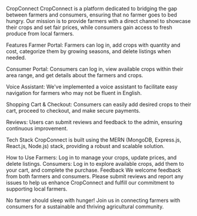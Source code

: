 CropConnect
CropConnect is a platform dedicated to bridging the gap between farmers and consumers, ensuring that no farmer goes to bed hungry. Our mission is to provide farmers with a direct channel to showcase their crops and set fair prices, while consumers gain access to fresh produce from local farmers.

Features
Farmer Portal: Farmers can log in, add crops with quantity and cost, categorize them by growing seasons, and delete listings when needed.

Consumer Portal: Consumers can log in, view available crops within their area range, and get details about the farmers and crops.

Voice Assistant: We've implemented a voice assistant to facilitate easy navigation for farmers who may not be fluent in English.

Shopping Cart & Checkout: Consumers can easily add desired crops to their cart, proceed to checkout, and make secure payments.

Reviews: Users can submit reviews and feedback to the admin, ensuring continuous improvement.

Tech Stack
CropConnect is built using the MERN (MongoDB, Express.js, React.js, Node.js) stack, providing a robust and scalable solution.

How to Use
Farmers: Log in to manage your crops, update prices, and delete listings.
Consumers: Log in to explore available crops, add them to your cart, and complete the purchase.
Feedback
We welcome feedback from both farmers and consumers. Please submit reviews and report any issues to help us enhance CropConnect and fulfill our commitment to supporting local farmers.

No farmer should sleep with hunger! Join us in connecting farmers with consumers for a sustainable and thriving agricultural community.
